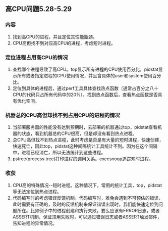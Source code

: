 ## 高CPU问题5.28-5.29
### 内容
1. 找到高CPU的进程，并且定位其性能瓶颈。
2. CPU高但找不到对应高CPU的进程，考虑短时进程。

### 定位进程占用高CPU的情况
1. 查找哪个进程导致了高CPU。top显示所有进程的CPU使用百分比，pidstat显示所有或者指定进程的CPU使用情况，并且含具体的user和system使用百分比。
2. 定位到具体的进程后，通过perf工具具体查找热点函数（通常占百分之八十CPU的代码只占所有代码中的20%）。找到热点函数后，查看热点函数是否具有优化空间。
### 机器总的CPU高但却找不到占用CPU的进程的情况
1. 当部署服务器的性能没有达到预期时，去部署的机器通过top，pidstat查看机器的状态，看到机器总的CPU很高，但是却没有看到热点进程。
2. 总CPU高但找不到热点进程，此时考虑是否是有大量的短时进程，快速创建，快速死亡，因此top，pidstat这种间隔统计工具统计不到。因为在这个间隔中，进程已经消亡，所以无法统计到这些进程。
3. pstree(process tree)打印进程的调用关系。execsnoop追踪短时进程。
### 收获
1. CPU高的特殊情况--短时进程。这种情况下，常用的统计工具，top，pidstat等无法定位到热点进程。
2. 代码编写时的考虑错误反馈机制。代码编写时，难免会遇到不可预估的错误，此时需要有正确的，及时的反馈机制来保证错误出现时，我们能快速定位到问题所在。比如例子中的进程创建和执行失败，要么应该有ERROR日志，或者ASSERT机制，保证顶用失败时，可以通过错误日志或者ASSERT触发邮件，告知进程的异常情况。